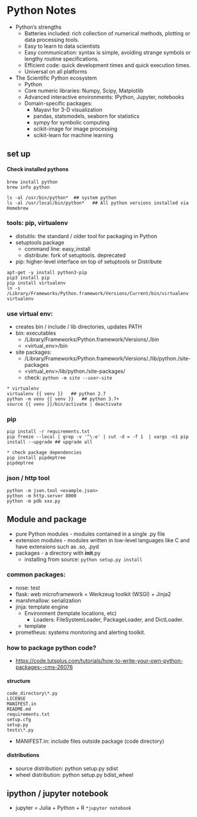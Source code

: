 # Python Notes
* Python’s strengths
    * Batteries included: rich collection of numerical methods, plotting or data processing tools.
    * Easy to learn to data scientists
    * Easy communication: syntax is simple, avoiding strange symbols or lengthy routine specifications.
    * Efficient code: quick development times and quick execution times.
    * Universal on all platforms
* The Scientific Python ecosystem
    * Python
    * Core numeric libraries: Numpy, Scipy, Matplotlib
    * Advanced interactive environments: IPython, Jupyter, notebooks
    * Domain-specific packages:
        * Mayavi for 3-D visualization
        * pandas, statsmodels, seaborn for statistics
        * sympy for symbolic computing
        * scikit-image for image processing
        * scikit-learn for machine learning

## set up

#### Check installed pythons
```
brew install python
brew info python

ls -al /usr/bin/python*  ## system python
ls -al /usr/local/bin/python*   ## All python versions installed via Homebrew
```

### tools: pip, virtualenv
* distutils: the standard / older tool for packaging in Python
* setuptools package
    * command line: easy_install
    * distribute: fork of setuptools. deprecated
* pip: higher-level interface on top of setuptools or Distribute

```
apt-get -y install python3-pip
pip3 install pip
pip install virtualenv
ln -s /Library/Frameworks/Python.framework/Versions/Current/bin/virtualenv virtualenv
```

### use virtual env:
* creates bin / include / lib directories, updates PATH
* bin: executables
    * /Library/Frameworks/Python.framework/Versions/<major>.<minor>/bin
    * <virtual_env>/bin
* site packages:
    * /Library/Frameworks/Python.framework/Versions/<major>.<minor>/lib/python<major>.<minor>/site-packages
    * <virtual_env>/lib/python<major>.<minor>/site-packages/
    * check: `python -m site --user-site`

```
* virtualenv
virtualenv {{ venv }}   ## python 2.7
python -m venv {{ venv }}   ## python 3.7+
source {{ venv }}/bin/activate | deactivate
```

### pip
```
pip install -r requirements.txt
pip freeze --local | grep -v '^\-e' | cut -d = -f 1  | xargs -n1 pip install --upgrade ## upgrade all

* check package dependencies
pip install pipdeptree
pipdeptree
```

### json / http tool
```
python -m json.tool <example.json>
python -m http.server 8000
python -m pdb xxx.py
```

## Module and package
* pure Python modules - modules contained in a single .py file
* extension modules - modules written in low-level languages like C and have extensions such as .so, .pyd
* packages - a directory with __init__.py
    * installing from source: `python setup.py install`

### common packages:
* nose: test
* flask: web microframework = Werkzeug toolkit (WSGI) + Jinja2
* marshmallow: serialization
* jinja: template engine
    * Environment (template locations, etc)
        * Loaders: FileSystemLoader, PackageLoader, and DictLoader.
    * template
* prometheus: systems monitoring and alerting toolkit.

### how to package python code?
* https://code.tutsplus.com/tutorials/how-to-write-your-own-python-packages--cms-26076

#### structure
```
code_directory\*.py
LICENSE
MANIFEST.in
README.md
requirements.txt
setup.cfg
setup.py
tests\*.py
```
* MANIFEST.in: include files outside package (code directory)

#### distributions
* source distribution: python setup.py sdist
* wheel distribution: python setup.py bdist_wheel


## ipython / jupyter notebook
* jupyter = Julia + Python + R
```*jupyter notebook ```
